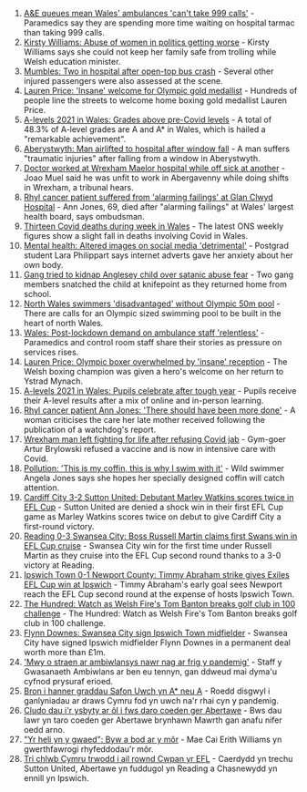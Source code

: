1. [A&E queues mean Wales' ambulances 'can't take 999 calls'](https://www.bbc.co.uk/news/uk-wales-58161914) - Paramedics say they are spending more time waiting on hospital tarmac than taking 999 calls.
2. [Kirsty Williams: Abuse of women in politics getting worse](https://www.bbc.co.uk/news/uk-wales-politics-58145445) - Kirsty Williams says she could not keep her family safe from trolling while Welsh education minister.
3. [Mumbles: Two in hospital after open-top bus crash](https://www.bbc.co.uk/news/uk-wales-58162245) - Several other injured passengers were also assessed at the scene.
4. [Lauren Price: 'Insane' welcome for Olympic gold medallist](https://www.bbc.co.uk/news/uk-wales-58161854) - Hundreds of people line the streets to welcome home boxing gold medallist Lauren Price.
5. [A-levels 2021 in Wales: Grades above pre-Covid levels](https://www.bbc.co.uk/news/uk-wales-58148512) - A total of 48.3% of A-level grades are A and A* in Wales, which is hailed a "remarkable achievement".
6. [Aberystwyth: Man airlifted to hospital after window fall](https://www.bbc.co.uk/news/uk-wales-58162459) - A man suffers "traumatic injuries" after falling from a window in Aberystwyth.
7. [Doctor worked at Wrexham Maelor hospital while off sick at another](https://www.bbc.co.uk/news/uk-wales-58162239) - Joao Muel said he was unfit to work in Abergavenny while doing shifts in Wrexham, a tribunal hears.
8. [Rhyl cancer patient suffered from 'alarming failings' at Glan Clwyd Hospital](https://www.bbc.co.uk/news/uk-wales-58151073) - Ann Jones, 69, died after "alarming failings" at Wales' largest health board, says ombudsman.
9. [Thirteen Covid deaths during week in Wales](https://www.bbc.co.uk/news/uk-wales-58159703) - The latest ONS weekly figures show a slight fall in deaths involving Covid in Wales.
10. [Mental health: Altered images on social media 'detrimental'](https://www.bbc.co.uk/news/uk-wales-58153556) - Postgrad student Lara Philippart says internet adverts gave her anxiety about her own body.
11. [Gang tried to kidnap Anglesey child over satanic abuse fear](https://www.bbc.co.uk/news/uk-wales-57941016) - Two gang members snatched the child at knifepoint as they returned home from school.
12. [North Wales swimmers 'disadvantaged' without Olympic 50m pool](https://www.bbc.co.uk/news/uk-wales-58156228) - There are calls for an Olympic sized swimming pool to be built in the heart of north Wales.
13. [Wales: Post-lockdown demand on ambulance staff 'relentless'](https://www.bbc.co.uk/news/uk-wales-58166250) - Paramedics and control room staff share their stories as pressure on services rises.
14. [Lauren Price: Olympic boxer overwhelmed by 'insane' reception](https://www.bbc.co.uk/news/uk-wales-58164995) - The Welsh boxing champion was given a hero's welcome on her return to Ystrad Mynach.
15. [A-levels 2021 in Wales: Pupils celebrate after tough year](https://www.bbc.co.uk/news/uk-wales-58162240) - Pupils receive their A-level results after a mix of online and in-person learning.
16. [Rhyl cancer patient Ann Jones: 'There should have been more done'](https://www.bbc.co.uk/news/uk-wales-58158473) - A woman criticises the care her late mother received following the publication of a watchdog's report.
17. [Wrexham man left fighting for life after refusing Covid jab](https://www.bbc.co.uk/news/uk-wales-58152826) - Gym-goer Artur Brylowski refused a vaccine and is now in intensive care with Covid.
18. [Pollution: 'This is my coffin, this is why I swim with it'](https://www.bbc.co.uk/news/uk-wales-58023181) - Wild swimmer Angela Jones says she hopes her specially designed coffin will catch attention.
19. [Cardiff City 3-2 Sutton United: Debutant Marley Watkins scores twice in EFL Cup](https://www.bbc.co.uk/sport/football/58065888) - Sutton United are denied a shock win in their first EFL Cup game as Marley Watkins scores twice on debut to give Cardiff City a first-round victory.
20. [Reading 0-3 Swansea City: Boss Russell Martin claims first Swans win in EFL Cup cruise](https://www.bbc.co.uk/sport/football/58066068) - Swansea City win for the first time under Russell Martin as they cruise into the EFL Cup second round thanks to a 3-0 victory at Reading.
21. [Ipswich Town 0-1 Newport County: Timmy Abraham strike gives Exiles EFL Cup win at Ipswich](https://www.bbc.co.uk/sport/football/58065887) - Timmy Abraham's early goal sees Newport reach the EFL Cup second round at the expense of hosts Ipswich Town.
22. [The Hundred: Watch as Welsh Fire's Tom Banton breaks golf club in 100 challenge](https://www.bbc.co.uk/sport/av/cricket/58106424) - The Hundred: Watch as Welsh Fire's Tom Banton breaks golf club in 100 challenge.
23. [Flynn Downes: Swansea City sign Ipswich Town midfielder](https://www.bbc.co.uk/sport/football/58123529) - Swansea City have signed Ipswich midfielder Flynn Downes in a permanent deal worth more than £1m.
24. ['Mwy o straen ar ambiwlansys nawr nag ar frig y pandemig'](https://www.bbc.co.uk/newyddion/58161664) - Staff y Gwasanaeth Ambiwlans ar ben eu tennyn, gan ddweud mai dyma'u cyfnod prysuraf erioed.
25. [Bron i hanner graddau Safon Uwch yn A* neu A](https://www.bbc.co.uk/newyddion/58156590) - Roedd disgwyl i ganlyniadau ar draws Cymru fod yn uwch na'r rhai cyn y pandemig.
26. [Cludo dau i'r ysbyty ar ôl i fws daro coeden ger Abertawe](https://www.bbc.co.uk/newyddion/58161667) - Bws dau lawr yn taro coeden ger Abertawe brynhawn Mawrth gan anafu nifer oedd arno.
27. ["Yr heli yn y gwaed": Byw a bod ar y môr](https://www.bbc.co.uk/newyddion/58159182) - Mae Cai Erith Williams yn gwerthfawrogi rhyfeddodau'r môr.
28. [Tri chlwb Cymru trwodd i ail rownd Cwpan yr EFL](https://www.bbc.co.uk/newyddion/58163676) - Caerdydd yn trechu Sutton United, Abertawe yn fuddugol yn Reading a Chasnewydd yn ennill yn Ipswich.
